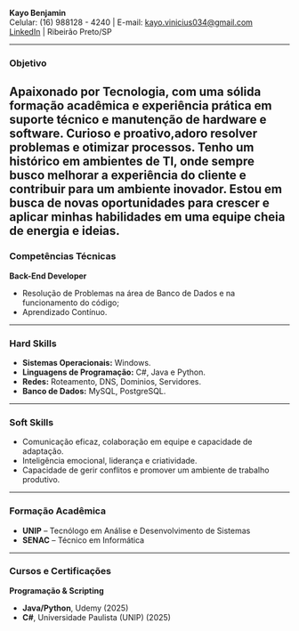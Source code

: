 **Kayo Benjamin**  
Celular: (16) 988128 - 4240 | E-mail: kayo.vinicius034@gmail.com  
[LinkedIn](https://www.linkedin.com/in/kayo-vinicius-85467522b/) | Ribeirão Preto/SP  

---

### Objetivo
Apaixonado por Tecnologia, com uma sólida formação acadêmica e experiência prática em suporte técnico e manutenção de hardware e software. Curioso e proativo,adoro resolver problemas e otimizar processos. Tenho um histórico em ambientes de TI, onde sempre busco melhorar a experiência do cliente e contribuir para um ambiente inovador. Estou em busca de novas oportunidades para crescer e aplicar minhas habilidades em uma equipe cheia de energia e ideias.
---

### Competências Técnicas

**Back-End Developer**
- Resolução de Problemas na área de Banco de Dados e na funcionamento do código; 
- Aprendizado Contínuo.

---

### Hard Skills
- **Sistemas Operacionais:** Windows.
- **Linguagens de Programação:** C#, Java e Python.
- **Redes:** Roteamento, DNS, Dominios, Servidores.
- **Banco de Dados:** MySQL, PostgreSQL.

---

### Soft Skills
- Comunicação eficaz, colaboração em equipe e capacidade de adaptação.
- Inteligência emocional, liderança e criatividade.
- Capacidade de gerir conflitos e promover um ambiente de trabalho produtivo.

---

### Formação Acadêmica
- **UNIP** – Tecnólogo em Análise e Desenvolvimento de Sistemas
- **SENAC** – Técnico em Informática

---

### Cursos e Certificações

**Programação & Scripting**  
- **Java/Python**, Udemy (2025)
- **C#**, Universidade Paulista (UNIP) (2025)

